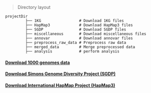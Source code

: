 > Directory layout

    projectDir
             ├── 1KG                 # Download 1KG files
             ├── HapMap3             # Download HapMap3 files
             ├── SGDP                # Download SGDP files
             ├── miscellaneous       # Download miscellaneous files
             ├── annovar             # Download annovar files
             ├── preprocess_raw_data # Preprocess raw data
             ├── merged_data         # Merge preprocessed data
             ├── analysis            # perform analysis

#### [Download 1000 genomes data](download_1KG.md)

#### [Download Simons Genome Diversity Project (SGDP)](download_SGDP.md)

#### [Download International HapMap Project (HapMap3)](download_HapMap3.md)
